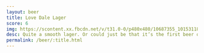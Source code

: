 ```yaml
---
layout: beer
title: Love Dale Lager
score: 6
img: https://scontent.xx.fbcdn.net/v/t31.0-0/p480x480/10687355_10153118669793745_4229208713620347909_o.jpg?oh=f41e404596f107a6a28fb86725a4dc72&oe=58DCEA6B
desc: Quite a smooth lager. Or could just be that it’s the first beer on Friday
permalink: /beer/:title.html
---
```

